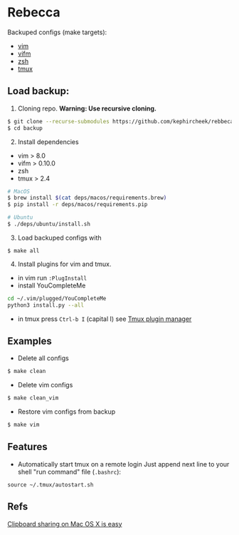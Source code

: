 # Rebecca

Backuped configs (make targets):
- [vim](https://www.vim.org/)
- [vifm](https://vifm.info/)
- [zsh](https://github.com/ohmyzsh/ohmyzsh)
- [tmux](https://github.com/tmux/tmux/wiki)

## Load backup:

1. Cloning repo. **Warning: Use recursive cloning.**
```bash
$ git clone --recurse-submodules https://github.com/kephircheek/rebbeca.git
$ cd backup
```

2. Install dependencies
- vim > 8.0
- vifm > 0.10.0
- zsh
- tmux > 2.4

```bash
# MacOS
$ brew install $(cat deps/macos/requirements.brew)
$ pip install -r deps/macos/requirements.pip
```

```bash
# Ubuntu
$ ./deps/ubuntu/install.sh
```
3. Load backuped configs with
```
$ make all
```

4. Install plugins for vim and tmux.

- in vim run `:PlugInstall`
- install YouCompleteMe
```bash
cd ~/.vim/plugged/YouCompleteMe
python3 install.py --all
```
- in tmux press `Ctrl-b I` (capital I) see [Tmux plugin manager](https://github.com/tmux-plugins/tpm)

## Examples
- Delete all configs
```bash
$ make clean
```

- Delete vim configs
```bash
$ make clean_vim
```

- Restore vim configs from backup
```bash
$ make vim
```

## Features
- Automatically start tmux on a remote login
Just append next line to your shell "run command" file (`.bashrc`):
```
source ~/.tmux/autostart.sh
```

## Refs
[Clipboard sharing on Mac OS X is easy](https://gist.github.com/romainl/96180b5b8e7722a7428c)

